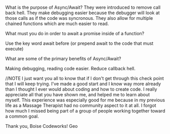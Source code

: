 What is the purpose of Async/Await?
They were introduced to remove call back hell. They make debugging easier because the debugger will look at those calls as if the code was syncronous. They also allow for multiple chained functions which are much easier to read.

What must you do in order to await a promise inside of a function?

Use the key word await before (or prepend await to the code that must execute)

What are some of the primary benefits of Async/Await?

Making  debugging, reading code easier. Reduce callback hell.


//NOTE   I just want you all to know that if I don't get through this check point that I will keep trying.
I've made a good start and I know way more already than I thought I ever would about coding and how to 
create code. I really appreciate all that you have shown me, and helped me to learn about myself. This experience was 
especially good for me because in my previous life as a Massage Therapist had no community aspect to it at all.
I forgot how much I missed being part of a group of people working together toward a common goal.

Thank you, Boise Codeworks!
Geo